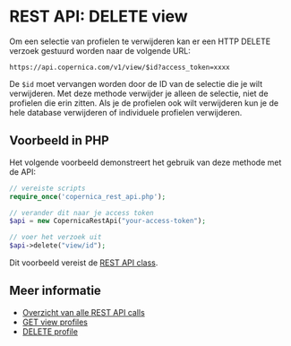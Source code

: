 # REST API: DELETE view

Om een selectie van profielen te verwijderen kan er een HTTP DELETE verzoek gestuurd worden naar de volgende URL:

`https://api.copernica.com/v1/view/$id?access_token=xxxx`

De `$id` moet vervangen worden door de ID van de selectie die je wilt verwijderen. Met deze methode verwijder je alleen de selectie, niet de profielen die erin zitten. Als je de profielen ook wilt verwijderen kun je de hele database verwijderen of individuele profielen verwijderen.


## Voorbeeld in PHP

Het volgende voorbeeld demonstreert het gebruik van deze methode met de API:

```php
// vereiste scripts
require_once('copernica_rest_api.php');

// verander dit naar je access token
$api = new CopernicaRestApi("your-access-token");

// voer het verzoek uit
$api->delete("view/id");
```

Dit voorbeeld vereist de [REST API class](rest-php).

## Meer informatie

* [Overzicht van alle REST API calls](rest-api)
* [GET view profiles](rest-get-view-profiles)
* [DELETE profile](rest-delete-profile)

